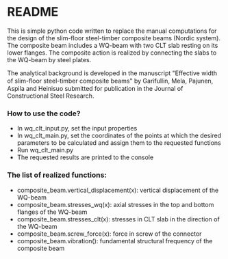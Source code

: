 # README #

This is simple python code written to replace the manual computations for 
the design of the slim-floor steel-timber composite beams (Nordic system). 
The composite beam includes a WQ-beam with two CLT slab resting on its 
lower flanges.
The composite action is realized by connecting the slabs to the WQ-beam 
by steel plates. 

The analytical background is developed in the manuscript 
"Effective width of slim-ﬂoor steel-timber composite beams" by 
Garifullin, Mela, Pajunen, Aspila and Heinisuo submitted for publication in
the Journal of Constructional Steel Research.

### How to use the code? ###
* In wq_clt_input.py, set the input properties 
* In wq_clt_main.py, set the coordinates of the points at which 
the desired parameters to be calculated and assign them to the requested 
functions
* Run wq_clt_main.py
* The requested results are printed to the console

### The list of realized functions: ###
* composite_beam.vertical_displacement(x): vertical displacement of the WQ-beam
* composite_beam.stresses_wq(x): axial stresses in the top and bottom flanges of the WQ-beam
* composite_beam.stresses_clt(x): stresses in CLT slab in the direction of the WQ-beam
* composite_beam.screw_force(x): force in screw of the connector
* composite_beam.vibration(): fundamental structural frequency of the composite beam